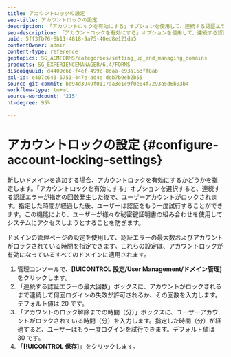 ```yaml
---
title: アカウントロックの設定
seo-title: アカウントロックの設定
description: 「アカウントロックを有効にする」オプションを使用して、連続する認証エラーが指定の回数発生した後で、ユーザーアカウントをロックします。
seo-description: 「アカウントロックを有効にする」オプションを使用して、連続する認証エラーが指定の回数発生した後で、ユーザーアカウントをロックします。
uuid: 5ff3fb76-8b11-4818-9a75-40ed8e121da5
contentOwner: admin
content-type: reference
geptopics: SG_AEMFORMS/categories/setting_up_and_managing_domains
products: SG_EXPERIENCEMANAGER/6.4/FORMS
discoiquuid: d4409c6b-f4ef-499c-8daa-e93a163ff8ab
exl-id: e407c643-5753-447e-ad4e-deb7b9eb2b55
source-git-commit: bd94d3949f0117aa3e1c9f0e84f7293a5d6b03b4
workflow-type: tm+mt
source-wordcount: '215'
ht-degree: 95%

---
```


# アカウントロックの設定 {#configure-account-locking-settings}

新しいドメインを追加する場合、アカウントロックを有効にするかどうかを指定します。「アカウントロックを有効にする」オプションを選択すると、連続する認証エラーが指定の回数発生した後で、ユーザーアカウントがロックされます。指定した時間が経過した後、ユーザーは認証をもう一度試行することができます。この機能により、ユーザーが様々な秘密鍵証明書の組み合わせを使用してシステムにアクセスしようとすることを防ぎます。

ドメインの管理ページの設定を使用して、認証エラーの最大数およびアカウントがロックされている時間を指定できます。これらの設定は、アカウントロックが有効になっているすべてのドメインに適用されます。

1. 管理コンソールで、**[!UICONTROL 設定/User Management/ドメイン管理]**&#x200B;をクリックします。
1. 「連続する認証エラーの最大回数」ボックスに、アカウントがロックされるまで連続して何回ログインの失敗が許可されるか、その回数を入力します。デフォルト値は 20 です。
1. 「アカウントのロック解除までの時間（分）」ボックスに、ユーザーアカウントがロックされている時間（分）を入力します。指定した時間（分）が経過すると、ユーザーはもう一度ログインを試行できます。デフォルト値は 30 です。
1. 「**[!UICONTROL 保存]**」をクリックします。

